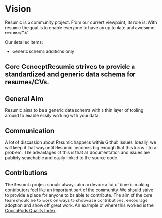 # Vision
Resumic is a community project. From our current viewpoint, its role is:
With resumic the goal is to enable everyone to have an up to date and awesome resume/CV.

Our detailed items:
  * Generic schema additions only

## Core ConceptResumic strives to provide a standardized and generic data schema for resumes/CVs.

## General Aim
Resumic aims to be a generic data schema with a thin layer of tooling around to enable easily working with your data.

## Communication
A lot of discussion about Resumic happens within Github issues. Ideally, we will keep it that way until Resumic becomes big enough that this turns into a problem. The advantages of this is that all documentation and issues are publicly searchable and easily linked to the source code.

## Contributions
The Resumic project should always aim to devote a lot of time to making contributors feel like an important part of the community. We should strive to provide a place for anyone to be able to contribute. The aim of the core team should be to work on ways to showcase contributions, encourage adoption and show off great work. An example of where this worked is the [CocoaPods Quality Index](http://blog.cocoapods.org/CocoaPods.org-Two-point-Five/).
